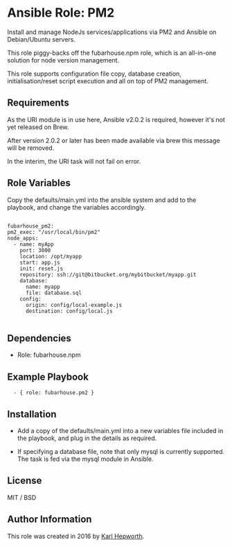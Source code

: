 # Ansible Role: PM2

  Install and manage NodeJs services/applications via PM2 and Ansible on Debian/Ubuntu servers.

  This role piggy-backs off the fubarhouse.npm role, which is an all-in-one solution for node version management.

  This role supports configuration file copy, database creation, initialisation/reset script execution and all on top of PM2 management.


## Requirements

  As the URI module is in use here, Ansible v2.0.2 is required, however it's not yet released on Brew.

  After version 2.0.2 or later has been made available via brew this message will be removed.

  In the interim, the URI task will not fail on error.

## Role Variables

  Copy the defaults/main.yml into the ansible system and add to the playbook, and change the variables accordingly.

  ````

  fubarhouse_pm2:
  pm2_exec: "/usr/local/bin/pm2"
  node_apps:
    - name: myApp
      port: 3000
      location: /opt/myapp
      start: app.js
      init: reset.js
      repository: ssh://git@bitbucket.org/mybitbucket/myapp.git
      database:
        name: myapp
        file: database.sql
      config:
        origin: config/local-example.js
        destination: config/local.js


  ````

## Dependencies

  * Role: fubarhouse.npm

## Example Playbook

  ```
    - { role: fubarhouse.pm2 }
  ```

## Installation

  * Add a copy of the defaults/main.yml into a new variables file included in the playbook, and plug in the details as required.

  * If specifying a database file, note that only mysql is currently supported. The task is fed via the mysql module in Ansible.

## License

MIT / BSD

## Author Information

This role was created in 2016 by [Karl Hepworth](https://twitter.com/fubarhouse).
